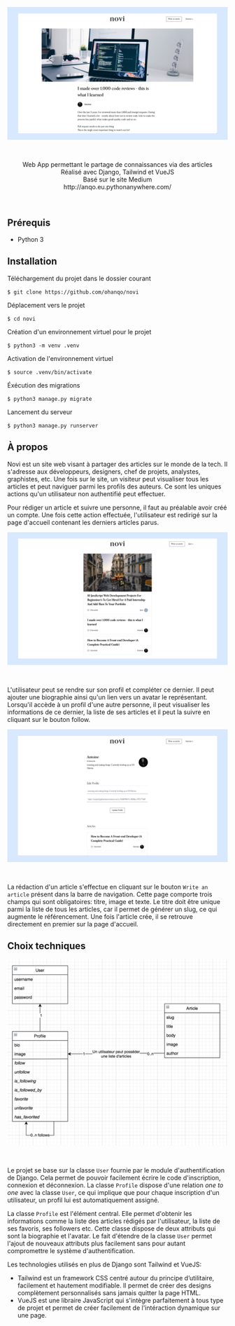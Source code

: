 ![](https://github.com/ohanqo/novi/blob/master/docs/article.jpg)

<br>

<p align="center">
    Web App permettant le partage de connaissances via des articles
    <br />  
    Réalisé avec Django, Tailwind et VueJS
    <br />  
    Basé sur le site Medium
    <br />
    http://anqo.eu.pythonanywhere.com/
</p>

<br>

## Prérequis

- Python 3

## Installation

Téléchargement du projet dans le dossier courant

```
$ git clone https://github.com/ohanqo/novi
```

Déplacement vers le projet

```
$ cd novi
```

Création d'un environnement virtuel pour le projet

```
$ python3 -m venv .venv
```

Activation de l'environnement virtuel

```
$ source .venv/bin/activate
```

Éxécution des migrations

```
$ python3 manage.py migrate
```

Lancement du serveur

```
$ python3 manage.py runserver
```

## À propos

Novi est un site web visant à partager des articles sur le monde de la tech. Il s'adresse aux développeurs, designers, chef de projets, analystes, graphistes, etc. Une fois sur le site, un visiteur peut visualiser tous les articles et peut naviguer parmi les profils des auteurs. Ce sont les uniques actions qu'un utilisateur non authentifié peut effectuer.

Pour rédiger un article et suivre une personne, il faut au préalable avoir créé un compte. Une fois cette action effectuée, l'utilisateur est redirigé sur la page d'accueil contenant les derniers articles parus.

![](https://github.com/ohanqo/novi/blob/master/docs/home.jpg)

<br>

L'utilisateur peut se rendre sur son profil et compléter ce dernier. Il peut ajouter une biographie ainsi qu'un lien vers un avatar le représentant. Lorsqu'il accède à un profil d'une autre personne, il peut visualiser les informations de ce dernier, la liste de ses articles et il peut la suivre en cliquant sur le bouton follow.

![](https://github.com/ohanqo/novi/blob/master/docs/profile.jpg)

<br>

La rédaction d'un article s'effectue en cliquant sur le bouton `Write an article` présent dans la barre de navigation. Cette page comporte trois champs qui sont obligatoires: titre, image et texte. Le titre doit être unique parmi la liste de tous les articles, car il permet de générer un slug, ce qui augmente le référencement. Une fois l'article crée, il se retrouve directement en premier sur la page d'accueil.

## Choix techniques

![](https://github.com/ohanqo/novi/blob/master/docs/diagram.png)

<br>

Le projet se base sur la classe `User` fournie par le module d'authentification de Django. Cela permet de pouvoir facilement écrire le code d'inscription, connexion et déconnexion. La classe `Profile` dispose d'une relation <i>one to one</i> avec la classe `User`, ce qui implique que pour chaque inscription d'un utilisateur, un profil lui est automatiquement assigné.

La classe `Profile` est l'élément central. Elle permet d'obtenir les informations comme la liste des articles rédigés par l'utilisateur, la liste de ses favoris, ses followers etc. Cette classe dispose de deux attributs qui sont la biographie et l'avatar. Le fait d'étendre de la classe `User` permet l'ajout de nouveaux attributs plus facilement sans pour autant compromettre le système d'authentification.

Les technologies utilisés en plus de Django sont Tailwind et VueJS:

- Tailwind est un framework CSS centré autour du principe d’utilitaire, facilement et hautement modifiable. Il permet de créer des designs complètement personnalisés sans jamais quitter la page HTML.
- VueJS est une libraire JavaScript qui s'intègre parfaitement à tous type de projet et permet de créer facilement de l'intéraction dynamique sur une page.
